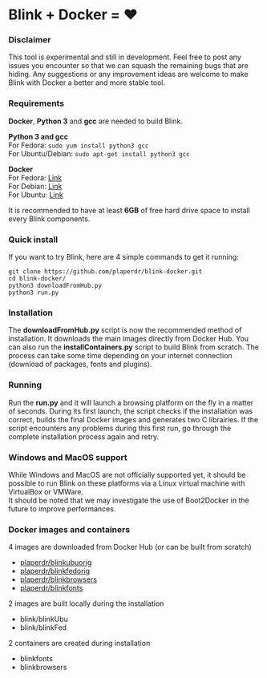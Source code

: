 # Blink + Docker = :heart: #

### Disclaimer ###
This tool is experimental and still in development. Feel free to post any issues you encounter so that we can squash the remaining bugs that are hiding. Any suggestions or any improvement ideas are welcome to make Blink with Docker a better and more stable tool.

### Requirements ###
**Docker**, **Python 3** and **gcc** are needed to build Blink.  

**Python 3 and gcc**  
For Fedora: `sudo yum install python3 gcc`  
For Ubuntu/Debian: `sudo apt-get install python3 gcc`  

**Docker**  
For Fedora: [Link](https://docs.docker.com/installation/fedora/)  
For Debian: [Link](https://docs.docker.com/installation/debian/)  
For Ubuntu: [Link](https://docs.docker.com/installation/ubuntulinux/)  

It is recommended to have at least **6GB** of free hard drive space to install every Blink components.

### Quick install ###
If you want to try Blink, here are 4 simple commands to get it running:
```
git clone https://github.com/plaperdr/blink-docker.git
cd blink-docker/
python3 downloadFromHub.py
python3 run.py
```
### Installation ###
The **downloadFromHub.py** script is now the recommended method of installation. It downloads the main images directly from Docker Hub.
You can also run the **installContainers.py** script to build Blink from scratch. The process can take some time depending on your internet connection (download of packages, fonts and plugins).

### Running ###
Run the **run.py** and it will launch a browsing platform on the fly in a matter of seconds. During its first launch, the script checks if the installation was correct, builds the final Docker images and generates two C librairies. If the script encounters any problems during this first run, go through the complete installation process again and retry.

### Windows and MacOS support ###
While Windows and MacOS are not officially supported yet, it should be possible to run Blink on these platforms via a Linux virtual machine with VirtualBox or VMWare.  
It should be noted that we may investigate the use of Boot2Docker in the future to improve performances.

### Docker images and containers ###

4 images are downloaded from Docker Hub (or can be built from scratch)
* [plaperdr/blinkubuorig](https://hub.docker.com/r/plaperdr/blinkubuorig/)
* [plaperdr/blinkfedorig](https://hub.docker.com/r/plaperdr/blinkfedorig/)
* [plaperdr/blinkbrowsers](https://hub.docker.com/r/plaperdr/blinkbrowsers/)
* [plaperdr/blinkfonts](https://hub.docker.com/r/plaperdr/blinkfonts/)

2 images are built locally during the installation
* blink/blinkUbu
* blink/blinkFed

2 containers are created during installation
* blinkfonts
* blinkbrowsers
